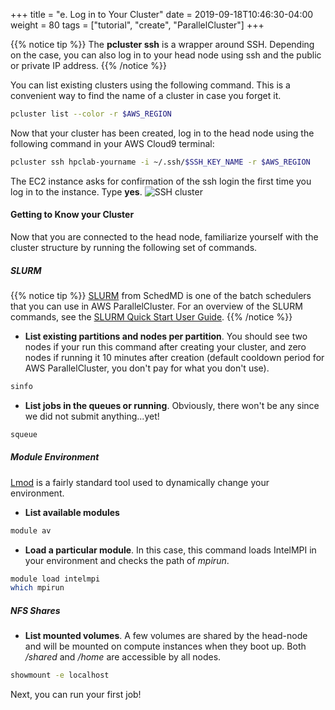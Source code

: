 +++
title = "e. Log in to Your Cluster"
date = 2019-09-18T10:46:30-04:00
weight = 80
tags = ["tutorial", "create", "ParallelCluster"]
+++

{{% notice tip %}}
The **pcluster ssh** is a wrapper around SSH. Depending on the case, you can also log in to your head node using ssh and the public or private IP address.
{{% /notice %}}

You can list existing clusters using the following command. This is a convenient way to find the name of a cluster in case you forget it.

```bash
pcluster list --color -r $AWS_REGION
```

Now that your cluster has been created, log in to the head node using the following command in your AWS Cloud9 terminal:

```bash
pcluster ssh hpclab-yourname -i ~/.ssh/$SSH_KEY_NAME -r $AWS_REGION
```

The EC2 instance asks for confirmation of the ssh login the first time you log in to the instance. Type **yes**.
![SSH cluster](/images/hpc-aws-parallelcluster-workshop/ec2-ssh-connect.png)

#### Getting to Know your Cluster

Now that you are connected to the head node, familiarize yourself with the cluster structure by running the following set of commands.

##### SLURM

{{% notice tip %}}
[SLURM](https://slurm.schedmd.com) from SchedMD is one of the batch schedulers that you can use in AWS ParallelCluster. For an overview of the SLURM commands, see the [SLURM Quick Start User Guide](https://slurm.schedmd.com/quickstart.html).
{{% /notice %}}

- **List existing partitions and nodes per partition**. You should see two nodes if your run this command after creating your cluster, and zero nodes if running it 10 minutes after creation (default cooldown period for AWS ParallelCluster, you don't pay for what you don't use).
```bash
sinfo
```
- **List jobs in the queues or running**. Obviously, there won't be any since we did not submit anything...yet!
```bash
squeue
```

##### Module Environment

[Lmod](https://lmod.readthedocs.io/en/latest/) is a fairly standard tool used to dynamically change your environment.

- **List available modules**
```bash
module av
```
- **Load a particular module**. In this case, this command loads IntelMPI in your environment and checks the path of *mpirun*.
```bash
module load intelmpi
which mpirun
```

##### NFS Shares

- **List mounted volumes**. A few volumes are shared by the head-node and will be mounted on compute instances when they boot up. Both */shared* and */home* are accessible by all nodes.
```bash
showmount -e localhost
```

Next, you can run your first job!
